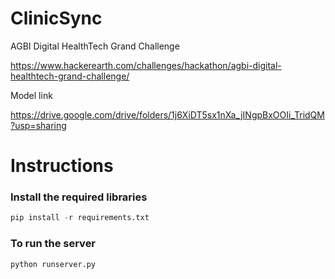 # ClinicSync

AGBI Digital HealthTech Grand Challenge

https://www.hackerearth.com/challenges/hackathon/agbi-digital-healthtech-grand-challenge/

Model link

https://drive.google.com/drive/folders/1j6XiDT5sx1nXa_jINgpBxOOIi_TridQM?usp=sharing

# Instructions

### Install the required libraries

```python
pip install -r requirements.txt
```

### To run the server

```python
python runserver.py
```
